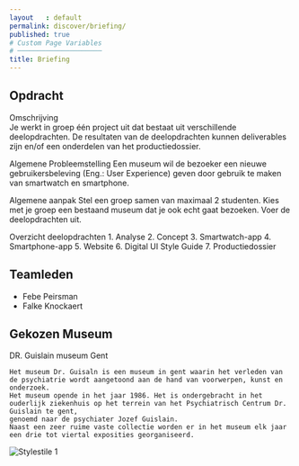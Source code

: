 ```yaml
---
layout   : default
permalink: discover/briefing/
published: true
# Custom Page Variables
# ─────────────────────
title: Briefing
---
```


Opdracht
--------

Omschrijving   
    Je werkt in groep één project uit dat bestaat uit verschillende deelopdrachten. De resultaten van de deelopdrachten kunnen deliverables zijn en/of een onderdelen van het productiedossier.

Algemene Probleemstelling
    Een museum wil de bezoeker een nieuwe gebruikersbeleving (Eng.: User Experience) geven door gebruik te maken van smartwatch en smartphone.

Algemene aanpak
    Stel een groep samen van maximaal 2 studenten. Kies met je groep een bestaand museum dat je ook echt gaat bezoeken. Voer de deelopdrachten uit.

Overzicht deelopdrachten
    1. Analyse
    2. Concept
    3. Smartwatch-app
    4. Smartphone-app
    5. Website
    6. Digital UI Style Guide
    7. Productiedossier

Teamleden
---------

 - Febe Peirsman
 - Falke Knockaert

Gekozen Museum
--------------

DR. Guislain museum Gent

    Het museum Dr. Guisaln is een museum in gent waarin het verleden van de psychiatrie wordt aangetoond aan de hand van voorwerpen, kunst en onderzoek. 
    Het museum opende in het jaar 1986. Het is ondergebracht in het ouderlijk ziekenhuis op het terrein van het Psychiatrisch Centrum Dr. Guislain te gent,
    genoemd naar de psychiater Jozef Guislain.
    Naast een zeer ruime vaste collectie worden er in het museum elk jaar een drie tot viertal exposities georganiseerd. 

  <div class="row justify-content">
    <div class="col-12 col-md-8 ">
        <img class="d-block w-100" src="Images/DrGuislain.JPG" alt="Stylestile 1">
    </div>
  </div>